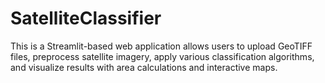 # SatelliteClassifier
This is a Streamlit-based web application allows users to upload GeoTIFF files, preprocess satellite imagery, apply various classification algorithms, and visualize results with area calculations and interactive maps.
